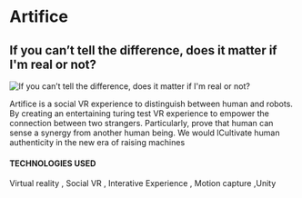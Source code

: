 # Artifice
## If you can’t tell the difference, does it matter if I'm real or not?
![If you can’t tell the difference, does it matter if I'm real or not?](https://i.imgur.com/JpxiBFb.jpg)


Artifice is a social VR experience to distinguish between human and robots. By creating an entertaining turing test VR experience to empower the connection between two strangers. Particularly, prove that human can sense a synergy from another human being. We would lCultivate human authenticity in the new era of raising machines


<h4>TECHNOLOGIES USED</h4>
Virtual reality , Social VR , Interative Experience , Motion capture ,Unity
